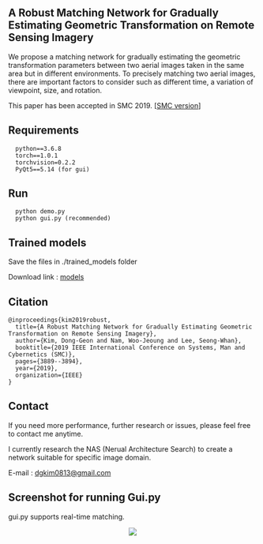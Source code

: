 ## A Robust Matching Network for Gradually Estimating Geometric Transformation on Remote Sensing Imagery

We propose a matching network for gradually estimating the geometric transformation parameters between two aerial images taken in the same area but in different environments. To precisely matching two aerial images, there are important factors to consider such as different time, a variation of viewpoint, size, and rotation.

This paper has been accepted in SMC 2019. [[SMC version](https://ieeexplore.ieee.org/document/8913881)]


## Requirements
```
  python==3.6.8
  torch==1.0.1
  torchvision=0.2.2
  PyQt5==5.14 (for gui)
```  
## Run
```
  python demo.py
  python gui.py (recommended)
```  
## Trained models

Save the files in ./trained_models folder

Download link : [models](https://drive.google.com/file/d/1au049oWWxio9Pgowo4Rias9knL_yiNth/view?usp=sharing, "trained models link")

## Citation
```
@inproceedings{kim2019robust,
  title={A Robust Matching Network for Gradually Estimating Geometric Transformation on Remote Sensing Imagery},
  author={Kim, Dong-Geon and Nam, Woo-Jeoung and Lee, Seong-Whan},
  booktitle={2019 IEEE International Conference on Systems, Man and Cybernetics (SMC)},
  pages={3889--3894},
  year={2019},
  organization={IEEE}
}
```  

## Contact

If you need more performance, further research or issues, please feel free to contact me anytime.

I currently research the NAS (Nerual Architecture Search) to create a network suitable for specific image domain.

E-mail : <dgkim0813@gmail.com>


## Screenshot for running Gui.py 

gui.py supports real-time matching.

<center><img src="https://user-images.githubusercontent.com/11848064/75630306-ec3da200-5c2c-11ea-8083-6f2bea7626ba.PNG"></center>


